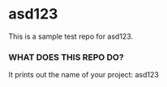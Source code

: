 # asd123


This is a sample test repo for asd123.


### WHAT DOES THIS REPO DO?
It prints out the name of your project: asd123

